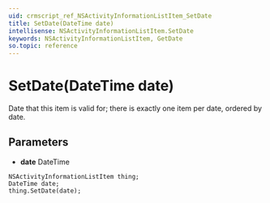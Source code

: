 ```yaml
---
uid: crmscript_ref_NSActivityInformationListItem_SetDate
title: SetDate(DateTime date)
intellisense: NSActivityInformationListItem.SetDate
keywords: NSActivityInformationListItem, GetDate
so.topic: reference
---
```


# SetDate(DateTime date)

Date that this item is valid for; there is exactly one item per date, ordered by date.

## Parameters

* **date** DateTime

```crmscript
NSActivityInformationListItem thing;
DateTime date;
thing.SetDate(date);
```

